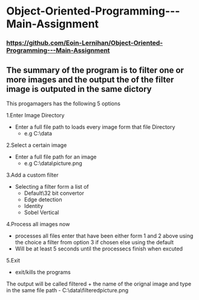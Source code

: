 # Object-Oriented-Programming---Main-Assignment

### https://github.com/Eoin-Lernihan/Object-Oriented-Programming---Main-Assignment

## The summary of the program is to filter one or more images and the output the of the filter image is outputed in the same dictory

This progamagers has the following 5 options

1.Enter Image Directory
 - Enter a full file path to loads every image form that file Directory
	- e.g C:\\data

2.Select a certain image
 - Enter a full file path for an image
	- e.g C:\\data\\picture.png

3.Add a custom filter
 - Selecting a filter form a list of 
	- Default\32 bit convertor
	- Edge detection
	- Identity
	- Sobel Vertical

4.Process all images now
  - processes all files enter that have been either form 1 and 2 above using the choice a filter from option 3 if chosen else using the default
  - Will be at least 5 seconds until the processecs finish when excuted

5.Exit
  - exit/kills the programs
  
 
The output will be called filtered + the name of the orignal image and type in the same file path
	- C:\\data\\filteredpicture.png

